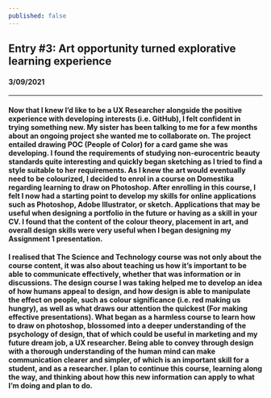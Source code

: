 ```yaml
---
published: false
---
```

 ## Entry #3: Art opportunity turned explorative learning experience    

####  3/09/2021
__________________________________________________________________________________________
#### Now that I knew I’d like to be a UX Researcher alongside the positive experience with developing interests (i.e. GitHub), I felt confident in trying something new. My sister has been talking to me for a few months about an ongoing project she wanted me to collaborate on. The project entailed drawing POC (People of Color) for a card game she was developing. I found the requirements of studying non-eurocentric beauty standards quite interesting and quickly began sketching as I tried to find a style suitable to her requirements. As I knew the art would eventually need to be colourized, I decided to enrol in a course on Domestika regarding learning to draw on Photoshop. After enrolling in this course, I felt I now had a starting point to develop my skills for online applications such as Photoshop, Adobe Illustrator, or sketch. Applications that may be useful when designing a portfolio in the future or having as a skill in your CV. I found that the content of the colour theory, placement in art, and overall design skills were very useful when I began designing my Assignment 1 presentation.


####  I realised that The Science and Technology course was not only about the course content, it was also about teaching us how it’s important to be able to communicate effectively, whether that was information or in discussions. The design course I was taking helped me to develop an idea of how humans appeal to design, and how design is able to manipulate the effect on people, such as colour significance (i.e. red making us hungry), as well as what draws our attention the quickest (For making effective presentations). What began as a harmless course to learn how to draw on photoshop, blossomed into a deeper understanding of the psychology of design, that of which could be useful in marketing and my future dream job, a UX researcher. Being able to convey through design with a thorough understanding of the human mind can make communication clearer and simpler, of which is an important skill for a student, and as a researcher. I plan to continue this course, learning along the way, and thinking about how this new information can apply to what I’m doing and plan to do. 


